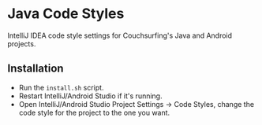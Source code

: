 Java Code Styles
================

IntelliJ IDEA code style settings for Couchsurfing's Java and Android projects.


Installation
------------

 * Run the `install.sh` script.
 * Restart IntelliJ/Android Studio if it's running.
 * Open IntelliJ/Android Studio Project Settings -> Code Styles, change the code style for the
   project to the one you want.

